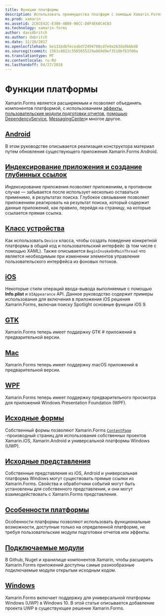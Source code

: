 ```yaml
---
title: Функции платформы
description: Использовать преимущества платформ с помощью Xamarin.Forms
ms.prod: xamarin
ms.assetid: 2C6CE42C-E380-4BB9-90CC-D0F4E60C4C03
ms.technology: xamarin-forms
author: davidbritch
ms.author: dabritch
ms.date: 12/20/2017
ms.openlocfilehash: be131bdbfeceabd72494708cdfe9a263da9bbbd8
ms.sourcegitcommit: 1561c8022c3585655229a869d9ef3510bf83f00a
ms.translationtype: MT
ms.contentlocale: ru-RU
ms.lasthandoff: 04/27/2018
---
```

# <a name="platform-features"></a>Функции платформы

Xamarin.Forms является расширяемым и позволяет объединять компонентов платформой, с использованием [эффекты](~/xamarin-forms/app-fundamentals/effects/index.md), [пользовательские модули подготовки отчетов](~/xamarin-forms/app-fundamentals/custom-renderer/index.md), [помощью DependencyService](~/xamarin-forms/app-fundamentals/dependency-service/index.md), [MessagingCenter](~/xamarin-forms/app-fundamentals/messaging-center.md)и многое другое.

## <a name="androidandroidindexmd"></a>[Android](android/index.md)

В этом руководстве описывается реализация конструктора материал путем обновления существующего приложения Xamarin.Forms Android.

## <a name="application-indexing-and-deep-linkingdeep-linkingmd"></a>[Индексирование приложения и создание глубинных ссылок](deep-linking.md)

Индексирование приложения позволяет приложениям, в противном случае — забывается после использует несколько оставаться применимо, в результатах поиска. Глубокое связывание позволяет приложениям реагировать на результат поиска, который содержит данные приложений, как правило, перейдя на страницу, на которые ссылается прямая ссылка.

## <a name="device-classdevicemd"></a>[Класс устройства](device.md)

Как использовать `Device` класса, чтобы создать поведение конкретной платформы в общий код и пользовательский интерфейс (в том числе с помощью XAML). Также описывается `BeginInvokeOnMainThread` что является необходимым при изменении элементов управления пользовательского интерфейса из фоновых потоков.

## <a name="iosiosindexmd"></a>[iOS](ios/index.md)

Некоторые стили операций ввода-вывода выполняемые с помощью **Info.plist** и `UIAppearance` API. Данное руководство содержит примеры использования для включения в приложения iOS решения Xamarin.Forms, включая поиску Spotlight основные функции iOS 9.

## <a name="gtkgtkmd"></a>[GTK](gtk.md)

Xamarin.Forms теперь имеет поддержку GTK # приложений в предварительной версии.

## <a name="macmacmd"></a>[Mac](mac.md)

Xamarin.Forms теперь имеет поддержку macOS приложений в предварительной версии.

## <a name="wpfwpfmd"></a>[WPF](wpf.md)

Xamarin.Forms теперь имеет поддержку предварительного просмотра для приложений Windows Presentation Foundation (WPF).

## <a name="native-formsnative-formsmd"></a>[Исходные формы](native-forms.md)

Собственный формы позволяют Xamarin.Forms [ `ContentPage` ](https://developer.xamarin.com/api/type/Xamarin.Forms.ContentPage/)-производный страниц для использования собственных проектов Xamarin.iOS, Xamarin.Android и универсальной платформы Windows (UWP).

## <a name="native-viewsnative-viewsindexmd"></a>[Исходные представления](native-views/index.md)

Собственные представления из iOS, Android и универсальная платформа Windows могут существовать прямые ссылки из Xamarin.Forms. Свойства и обработчики событий могут быть установлены для собственного представления, и они могут взаимодействовать с Xamarin.Forms представления.

## <a name="platform-specificsplatform-specificsindexmd"></a>[Особенности платформы](platform-specifics/index.md)

Особенности платформы позволяют использовать функциональные возможности, доступные только на определенной платформе, не требуя пользовательские модули подготовки отчетов или эффекты.

## <a name="pluginspluginsmd"></a>[Подключаемые модули](plugins.md)

В Github, Nuget и хранилище компонентов Xamarin, чтобы расширить Xamarin.Forms приложений доступны самые разнообразные подключаемые модули открытым исходным кодом.

## <a name="windowswindowsindexmd"></a>[Windows](windows/index.md)

Xamarin.Forms включает поддержку для универсальной платформы Windows (UWP) в Windows 10. В этой статье описывается добавление проекта UWP в существующее решение Xamarin.Forms.

